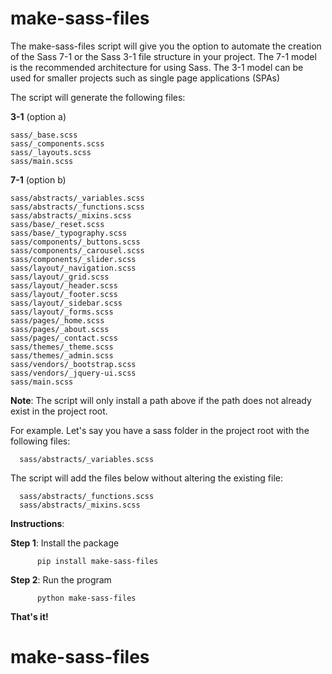 # make-sass-files

The make-sass-files script will give you the option to automate the creation of the Sass 7-1 or the Sass 3-1 file structure in your project. The 7-1 model is the recommended architecture for using Sass. The 3-1 model can be used for smaller projects such as single page applications (SPAs) 

The script will generate the following files:

**3-1** (option a)
   
    sass/_base.scss
    sass/_components.scss
    sass/_layouts.scss
    sass/main.scss


**7-1** (option b)

    sass/abstracts/_variables.scss
    sass/abstracts/_functions.scss
    sass/abstracts/_mixins.scss
    sass/base/_reset.scss
    sass/base/_typography.scss
    sass/components/_buttons.scss
    sass/components/_carousel.scss
    sass/components/_slider.scss
    sass/layout/_navigation.scss
    sass/layout/_grid.scss
    sass/layout/_header.scss
    sass/layout/_footer.scss
    sass/layout/_sidebar.scss
    sass/layout/_forms.scss
    sass/pages/_home.scss
    sass/pages/_about.scss
    sass/pages/_contact.scss
    sass/themes/_theme.scss
    sass/themes/_admin.scss
    sass/vendors/_bootstrap.scss
    sass/vendors/_jquery-ui.scss
    sass/main.scss
    
**Note**: The script will only install a path above if the path does not already exist in the project root. 

For example. Let's say you have a sass folder in the project root with the following files:

      sass/abstracts/_variables.scss
  
  The script will add the files below without altering the existing file:
  
      sass/abstracts/_functions.scss
      sass/abstracts/_mixins.scss


**Instructions**: 

**Step 1**: Install the package

          pip install make-sass-files
            
**Step 2**: Run the program

          python make-sass-files
          
**That's it!**


   
# make-sass-files

